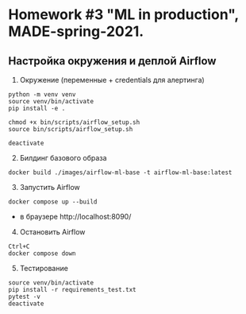 # Homework #3 "ML in production", MADE-spring-2021.

## Настройка окружения и деплой Airflow
1. Окружение (переменные + credentials для алертинга)
```
python -m venv venv
source venv/bin/activate
pip install -e .

chmod +x bin/scripts/airflow_setup.sh
source bin/scripts/airflow_setup.sh

deactivate
```
2. Билдинг базового образа
```
docker build ./images/airflow-ml-base -t airflow-ml-base:latest
```
3. Запустить Airflow
```
docker compose up --build
```  
 - в браузере  http://localhost:8090/
 
4. Остановить Airflow
 ```
Ctrl+C
docker compose down
``` 

5. Тестирование  
```
source venv/bin/activate
pip install -r requirements_test.txt
pytest -v
deactivate
```

